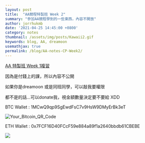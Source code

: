 ```yaml
---
layout: post
title:  "AA競程特製班 Week 2"
summary: "參加AA競程學到的一些東西，內容不開放"
author: jorrhukmb
date: '2021-04-25 14:45:00 +0800'
category: notes
thumbnail: /assets/img/posts/Kawaii2.gif
keywords: blog, AA, dreamoon
usemathjax: true
permalink: /blog/AA-notes-CP-Week2/
---
```


[AA 特製班 Week 1複習](https://hackmd.io/2Q7pvp76QDyvMELpJ7SK2g)

因為是付錢上的課，所以內容不公開

如果你是dreamoon 或是同班同學，可以敲我要權限

都不是的話...可以donate我，視金額數量決定要不要給 XDD

BTC Wallet : 1MCwQ9qp9SgEwdFsC7v9HsW9DMyErBk3eT

![Your_Bitcoin_QR_Code](..\assets\img\crypto_wallets\bitcoin.png)

ETH Wallet : 0x7FCF16D40FCcF59e884a89f1a2640bbdb61CBEBE

![](..\assets\img\crypto_wallets\ethereum.png)